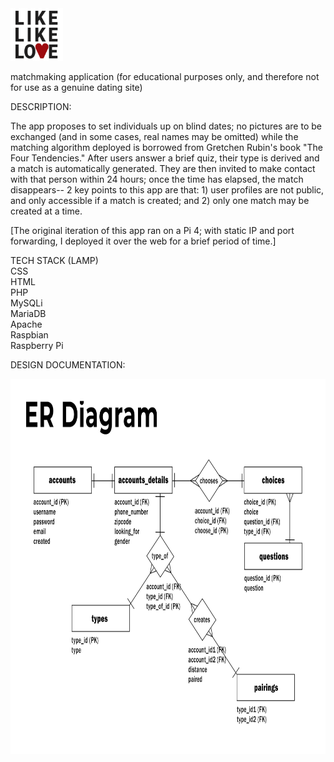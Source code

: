 
<img src="https://github.com/LawrenceCastillo/LLL/blob/master/images/likelikelove-logo.png" height="84">

matchmaking application
(for educational purposes only, and therefore not for use as a genuine dating site)

DESCRIPTION:

The app proposes to set individuals up on blind dates; no pictures 
are to be exchanged (and in some cases, real names may be omitted)
while the matching algorithm deployed is borrowed from Gretchen Rubin's book
"The Four Tendencies." After users answer a brief quiz, their type 
is derived and a match is automatically generated. They are then 
invited to make contact with that person within 24 hours; once the
time has elapsed, the match disappears-- 2 key points to this app
are that: 1) user profiles are not public, and only accessible if a 
match is created; and 2) only one match may be created at a time.

[The original iteration of this app ran on a Pi 4; with static IP 
and port forwarding, I deployed it over the web for a brief period 
of time.]

TECH STACK (LAMP)<br>
CSS<br>
HTML<br>
PHP<br>
MySQLi<br>
MariaDB<br>
Apache<br>
Raspbian<br>
Raspberry Pi<br>

DESIGN DOCUMENTATION:

<img src="https://github.com/LawrenceCastillo/LLL/blob/master/docs/Database_Schema.jpg" height="600">

